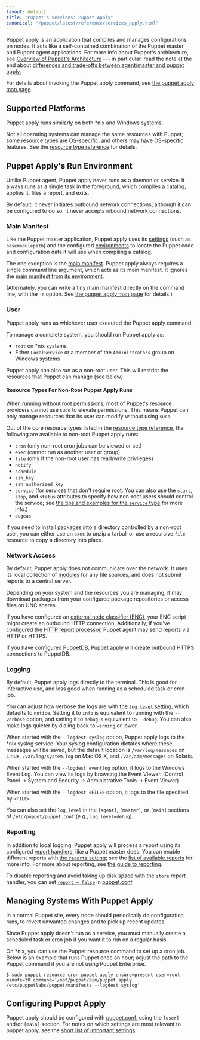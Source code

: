 ```yaml
---
layout: default
title: "Puppet's Services: Puppet Apply"
canonical: "/puppet/latest/reference/services_apply.html"
---
```



[man]: /references/3.8.latest/man/apply.html
[resource type reference]: /references/3.8.latest/type.html
[environments]: ./environments.html
[main manifest]: ./dirs_manifest.html
[manifest_setting]: /references/3.8.latest/configuration.html#manifest
[env_main_manifest]: ./environments.html#manifests-directory--main-manifest
[modules]: ./modules_fundamentals.html
[enc]: /guides/external_nodes.html
[http_report]: /references/3.8.latest/report.html#http
[puppetdb]: /puppetdb/latest
[report handlers]: /references/3.8.latest/report.html
[reports_setting]: /references/3.8.latest/configuration.html#reports
[reports_guide]: /guides/reporting.html
[puppet.conf]: ./config_file_main.html
[short_settings]: ./config_important_settings.html#settings-for-agents-all-nodes

Puppet apply is an application that compiles and manages configurations on nodes. It acts like a self-contained combination of the Puppet master and Puppet agent applications. For more info about Puppet's architecture, see [Overview of Puppet's Architecture](./architecture.html) --- in particular, read the note at the end about [differences and trade-offs between agent/master and puppet apply.](architecture.html#note-differences-between-agentmaster-and-puppet-apply)

For details about invoking the Puppet apply command, see [the puppet apply man page][man].

## Supported Platforms

Puppet apply runs similarly on both \*nix and Windows systems.

Not all operating systems can manage the same resources with Puppet; some resource types are OS-specific, and others may have OS-specific features. See the [resource type reference][] for details.

## Puppet Apply's Run Environment

Unlike Puppet agent, Puppet apply never runs as a daemon or service. It always runs as a single task in the foreground, which compiles a catalog, applies it, files a report, and exits.

By default, it never initiates outbound network connections, although it can be configured to do so. It never accepts inbound network connections.

### Main Manifest

Like the Puppet master application, Puppet apply uses its [settings][short_settings] (such as `basemodulepath`) and the configured [environments][] to locate the Puppet code and configuration data it will use when compiling a catalog.

The one exception is the [main manifest][]. Puppet apply always requires a single command line argument, which acts as its main manifest. It ignores the [main manifest from its environment][env_main_manifest].

(Alternately, you can write a tiny main manifest directly on the command line, with the `-e` option. See [the puppet apply man page][man] for details.)

### User

Puppet apply runs as whichever user executed the Puppet apply command.

To manage a complete system, you should run Puppet apply as:

* `root` on \*nix systems
* Either `LocalService` or a member of the `Administrators` group on Windows systems

Puppet apply can also run as a non-root user. This will restrict the resources that Puppet can manage (see below).

#### Resource Types For Non-Root Puppet Apply Runs

When running without root permissions, most of Puppet's resource providers cannot use `sudo` to elevate permissions. This means Puppet can only manage resources that its user can modify without using `sudo`.

Out of the core resource types listed in the [resource type reference][], the following are available to non-root Puppet apply runs:

* `cron` (only non-root cron jobs can be viewed or set)
* `exec` (cannot run as another user or group)
* `file` (only if the non-root user has read/write privileges)
* `notify`
* `schedule`
* `ssh_key`
* `ssh_authorized_key`
* `service` (for services that don't require root. You can also use the `start`, `stop`, and `status` attributes to specify how non-root users should control the service; see [the tips and examples for the `service` type](./resources_service.html) for more info.)
* `augeas`

If you need to install packages into a directory controlled by a non-root user, you can either use an `exec` to unzip a tarball or use a recursive `file` resource to copy a directory into place.

### Network Access

By default, Puppet apply does not communicate over the network. It uses its local collection of [modules][] for any file sources, and does not submit reports to a central server.

Depending on your system and the resources you are managing, it may download packages from your configured package repositories or access files on UNC shares.

If you have configured an [external node classifier (ENC)][enc], your ENC script might create an outbound HTTP connection. Additionally, if you've configured [the HTTP report processor][http_report], Puppet agent may send reports via HTTP or HTTPS.

If you have configured [PuppetDB][], Puppet apply will create outbound HTTPS connections to PuppetDB.

### Logging

By default, Puppet apply logs directly to the terminal. This is good for interactive use, and less good when running as a scheduled task or cron job.

You can adjust how verbose the logs are with [the `log_level` setting](/references/4.1.latest/configuration.html#loglevel), which defaults to `notice`. Setting it to `info` is equivalent to running with the `--verbose` option, and setting it to `debug` is equivalent to `--debug`. You can also make logs quieter by dialing back to `warning` or lower.

When started with the `--logdest syslog` option, Puppet apply logs to the \*nix syslog service. Your syslog configuration dictates where these messages will be saved, but the default location is `/var/log/messages` on Linux, `/var/log/system.log` on Mac OS X, and `/var/adm/messages` on Solaris.

When started with the `--logdest eventlog` option, it logs to the Windows Event Log. You can view its logs by browsing the Event Viewer. (Control Panel → System and Security → Administrative Tools → Event Viewer)

When started with the `--logdest <FILE>` option, it logs to the file specified by `<FILE>`.

You can also set the `log_level` in the `[agent]`, `[master]`, or `[main]` sections of `/etc/puppet/puppet.conf` (e.g., `log_level=debug`). 

### Reporting

In addition to local logging, Puppet apply will process a report using its configured [report handlers][], like a Puppet master does. You can enable different reports with [the `reports` setting][reports_setting]; see the [list of available reports][report handlers] for more info. For more about reporting, see [the guide to reporting][reports_guide].

To disable reporting and avoid taking up disk space with the `store` report handler, you can set [`report = false`](/references/3.8.latest/configuration.html#report) in [puppet.conf][].


## Managing Systems With Puppet Apply

In a normal Puppet site, every node should periodically do configuration runs, to revert unwanted changes and to pick up recent updates.

Since Puppet apply doesn't run as a service, you must manually create a scheduled task or cron job if you want it to run on a regular basis.

On \*nix, you can use the Puppet resource command to set up a cron job. Below is an example that runs Puppet once an hour; adjust the path to the Puppet command if you are not using Puppet Enterprise.

    $ sudo puppet resource cron puppet-apply ensure=present user=root minute=30 command='/opt/puppet/bin/puppet apply /etc/puppetlabs/puppet/manifests --logdest syslog'

## Configuring Puppet Apply

Puppet apply should be configured with [puppet.conf][], using the `[user]` and/or `[main]` section. For notes on which settings are most relevant to puppet apply, see the [short list of important settings][short_settings].
